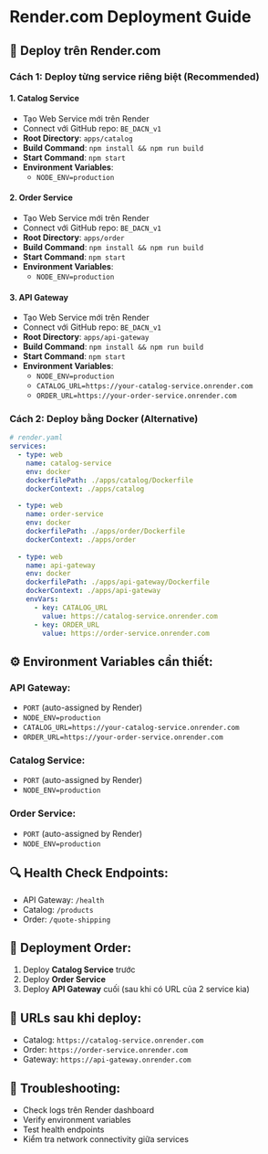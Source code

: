 # Render.com Deployment Guide

## 🚀 Deploy trên Render.com

### Cách 1: Deploy từng service riêng biệt (Recommended)

#### 1. **Catalog Service**
- Tạo Web Service mới trên Render
- Connect với GitHub repo: `BE_DACN_v1`
- **Root Directory**: `apps/catalog`
- **Build Command**: `npm install && npm run build`
- **Start Command**: `npm start`
- **Environment Variables**: 
  - `NODE_ENV=production`

#### 2. **Order Service**  
- Tạo Web Service mới trên Render
- Connect với GitHub repo: `BE_DACN_v1`
- **Root Directory**: `apps/order`
- **Build Command**: `npm install && npm run build`
- **Start Command**: `npm start`
- **Environment Variables**:
  - `NODE_ENV=production`

#### 3. **API Gateway**
- Tạo Web Service mới trên Render
- Connect với GitHub repo: `BE_DACN_v1`
- **Root Directory**: `apps/api-gateway`
- **Build Command**: `npm install && npm run build`
- **Start Command**: `npm start`
- **Environment Variables**:
  - `NODE_ENV=production`
  - `CATALOG_URL=https://your-catalog-service.onrender.com`
  - `ORDER_URL=https://your-order-service.onrender.com`

### Cách 2: Deploy bằng Docker (Alternative)

```yaml
# render.yaml
services:
  - type: web
    name: catalog-service
    env: docker
    dockerfilePath: ./apps/catalog/Dockerfile
    dockerContext: ./apps/catalog
    
  - type: web
    name: order-service  
    env: docker
    dockerfilePath: ./apps/order/Dockerfile
    dockerContext: ./apps/order
    
  - type: web
    name: api-gateway
    env: docker
    dockerfilePath: ./apps/api-gateway/Dockerfile
    dockerContext: ./apps/api-gateway
    envVars:
      - key: CATALOG_URL
        value: https://catalog-service.onrender.com
      - key: ORDER_URL
        value: https://order-service.onrender.com
```

## ⚙️ Environment Variables cần thiết:

### API Gateway:
- `PORT` (auto-assigned by Render)
- `NODE_ENV=production`
- `CATALOG_URL=https://your-catalog-service.onrender.com`
- `ORDER_URL=https://your-order-service.onrender.com`

### Catalog Service:
- `PORT` (auto-assigned by Render)
- `NODE_ENV=production`

### Order Service:
- `PORT` (auto-assigned by Render) 
- `NODE_ENV=production`

## 🔍 Health Check Endpoints:
- API Gateway: `/health`
- Catalog: `/products`
- Order: `/quote-shipping`

## 📝 Deployment Order:
1. Deploy **Catalog Service** trước
2. Deploy **Order Service**
3. Deploy **API Gateway** cuối (sau khi có URL của 2 service kia)

## 🎯 URLs sau khi deploy:
- Catalog: `https://catalog-service.onrender.com`
- Order: `https://order-service.onrender.com`  
- Gateway: `https://api-gateway.onrender.com`

## 🔧 Troubleshooting:
- Check logs trên Render dashboard
- Verify environment variables
- Test health endpoints
- Kiểm tra network connectivity giữa services